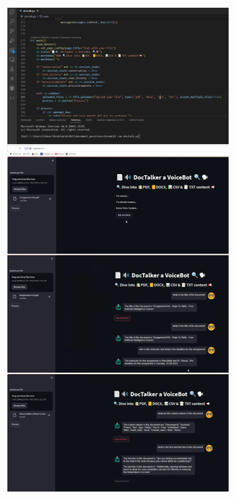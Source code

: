 ![Screenshot of the source code in an IDE showing a Python script titled 'doctalk.py', highlighting the main function and Streamlit UI setup code.](SnapShots/1.png)
![User interface of the DocTalker VoiceBot application, displaying a file upload widget with an uploaded PDF titled 'Assignment #10.pdf', and buttons indicating the types of files supported.](SnapShots/2.png)
![Interface of the DocTalker VoiceBot after processing a document, showing responses to voice queries about the document's title and other metadata.](SnapShots/4.png)
![Web application screen showing a detailed interaction with the DocTalker VoiceBot, including voice recognition responses about document content and structure.](SnapShots/5.png)

